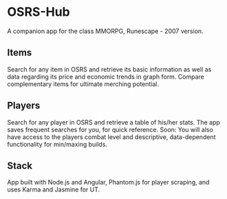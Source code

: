 # OSRS-Hub

A companion app for the class MMORPG, Runescape - 2007 version.

## Items

Search for any item in OSRS and retrieve its basic information as well as data regarding its price and economic trends in graph form.
Compare complementary items for ultimate merching potential.

## Players

Search for any player in OSRS and retrieve a table of his/her stats. The app saves frequent searches for you, for quick reference. 
Soon: You will also have access to the players combat level and descriptive, data-dependent functionality for min/maxing builds.

## Stack

App built with Node.js and Angular, Phantom.js for player scraping, and uses Karma and Jasmine for UT.

